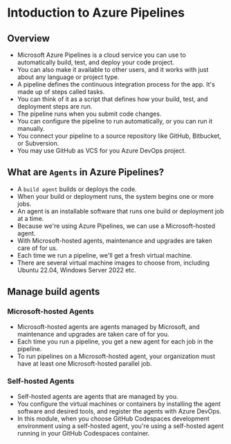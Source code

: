 # Intoduction to Azure Pipelines

## Overview

- Microsoft Azure Pipelines is a cloud service you can use to automatically build, test, and deploy your code project.
- You can also make it available to other users, and it works with just about any language or project type.
- A pipeline defines the continuous integration process for the app. It's made up of steps called tasks.
- You can think of it as a script that defines how your build, test, and deployment steps are run.
- The pipeline runs when you submit code changes.
- You can configure the pipeline to run automatically, or you can run it manually.
- You connect your pipeline to a source repository like GitHub, Bitbucket, or Subversion.
- You may use GitHub as VCS for you Azure DevOps project.

## What are `Agents` in Azure Pipelines?

- A `build agent` builds or deploys the code.
- When your build or deployment runs, the system begins one or more jobs.
- An agent is an installable software that runs one build or deployment job at a time.
- Because we're using Azure Pipelines, we can use a Microsoft-hosted agent.
- With Microsoft-hosted agents, maintenance and upgrades are taken care of for us.
- Each time we run a pipeline, we'll get a fresh virtual machine.
- There are several virtual machine images to choose from, including Ubuntu 22.04, Windows Server 2022 etc.

## Manage build agents

### Microsoft-hosted Agents

- Microsoft-hosted agents are agents managed by Microsoft, and maintenance and upgrades are taken care of for you.
- Each time you run a pipeline, you get a new agent for each job in the pipeline.
- To run pipelines on a Microsoft-hosted agent, your organization must have at least one Microsoft-hosted parallel job.

### Self-hosted Agents

- Self-hosted agents are agents that are managed by you.
- You configure the virtual machines or containers by installing the agent software and desired tools, and register the agents with Azure DevOps.
- In this module, when you choose GitHub Codespaces development environment using a self-hosted agent, you're using a self-hosted agent running in your GitHub Codespaces container.
